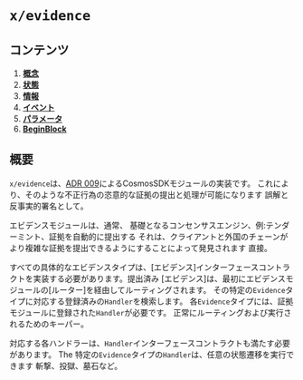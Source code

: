 # `x/evidence`

## コンテンツ

<!-- コンテンツ -->

1. **[概念](01_concepts.md)**
2. **[状態](02_state.md)**
3. **[情報](03_messages.md)**
4. **[イベント](04_events.md)**
5. **[パラメータ](05_params.md)**
6. **[BeginBlock](06_begin_block.md)**

## 概要

`x/evidence`は、[ADR 009](./../../../docs/architecture/adr-009-evidence-module.md)によるCosmosSDKモジュールの実装です。
これにより、そのような不正行為の恣意的な証拠の提出と処理が可能になります
誤解と反事実的署名として。

エビデンスモジュールは、通常、
基礎となるコンセンサスエンジン、例:テンダーミント、証拠を自動的に提出する
それは、クライアントと外国のチェーンがより複雑な証拠を提出できるようにすることによって発見されます
直接。

すべての具体的なエビデンスタイプは、[エビデンス]インターフェースコントラクトを実装する必要があります。提出済み
[エビデンス]は、最初にエビデンスモジュールの[ルーター]を経由してルーティングされます。
その特定の`Evidence`タイプに対応する登録済みの`Handler`を検索します。
各`Evidence`タイプには、証拠モジュールに登録された`Handler`が必要です。
正常にルーティングおよび実行されるためのキーパー。

対応する各ハンドラーは、`Handler`インターフェースコントラクトも満たす必要があります。 The
特定の`Evidence`タイプの`Handler`は、任意の状態遷移を実行できます
斬撃、投獄、墓石など。